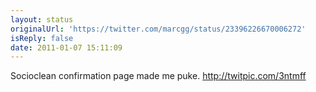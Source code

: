 ```yaml
---
layout: status
originalUrl: 'https://twitter.com/marcgg/status/23396226670006272'
isReply: false
date: 2011-01-07 15:11:09
---
```


Socioclean confirmation page made me puke. http://twitpic.com/3ntmff
